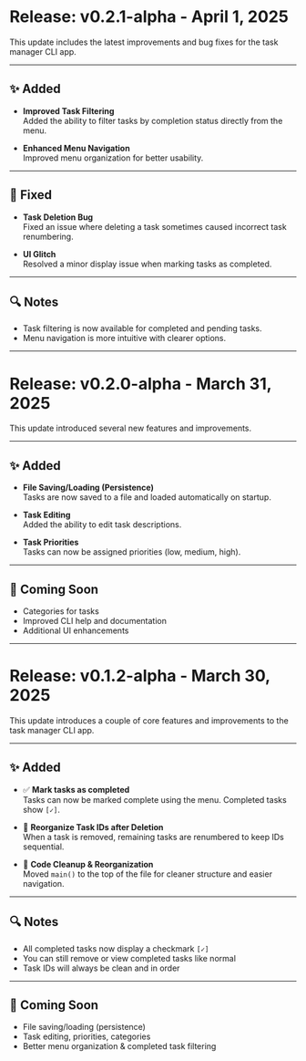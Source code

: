 # Release: v0.2.1-alpha - April 1, 2025

This update includes the latest improvements and bug fixes for the task manager CLI app.

---

## ✨ Added

- **Improved Task Filtering**  
  Added the ability to filter tasks by completion status directly from the menu.

- **Enhanced Menu Navigation**  
  Improved menu organization for better usability.

---

## 🐛 Fixed

- **Task Deletion Bug**  
  Fixed an issue where deleting a task sometimes caused incorrect task renumbering.

- **UI Glitch**  
  Resolved a minor display issue when marking tasks as completed.

---

## 🔍 Notes

- Task filtering is now available for completed and pending tasks.
- Menu navigation is more intuitive with clearer options.

---

# Release: v0.2.0-alpha - March 31, 2025

This update introduced several new features and improvements.

---

## ✨ Added

- **File Saving/Loading (Persistence)**  
  Tasks are now saved to a file and loaded automatically on startup.

- **Task Editing**  
  Added the ability to edit task descriptions.

- **Task Priorities**  
  Tasks can now be assigned priorities (low, medium, high).

---

## 📅 Coming Soon

- Categories for tasks
- Improved CLI help and documentation
- Additional UI enhancements

---

# Release: v0.1.2-alpha - March 30, 2025

This update introduces a couple of core features and improvements to the task manager CLI app.

---

## ✨ Added

- ✅ **Mark tasks as completed**  
  Tasks can now be marked complete using the menu. Completed tasks show `[✓]`.

- 🔁 **Reorganize Task IDs after Deletion**  
  When a task is removed, remaining tasks are renumbered to keep IDs sequential.

- 🧼 **Code Cleanup & Reorganization**  
  Moved `main()` to the top of the file for cleaner structure and easier navigation.

---

## 🔍 Notes

- All completed tasks now display a checkmark `[✓]`
- You can still remove or view completed tasks like normal
- Task IDs will always be clean and in order

---

## 📅 Coming Soon

- File saving/loading (persistence)
- Task editing, priorities, categories
- Better menu organization & completed task filtering
